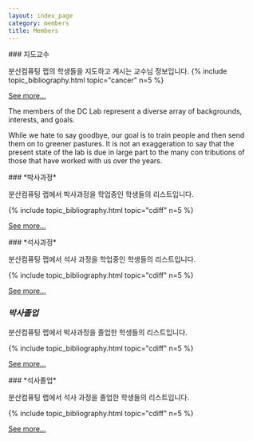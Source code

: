 ```yaml
---
layout: index_page
category: members
title: Members
---
```


<span id="crc" />
### 지도교수 

분산컴퓨팅 랩의 학생들을 지도하고 계시는 교수님 정보입니다. 
{% include topic_bibliography.html topic="cancer" n=5 %}

[See more...](professor)

<p>The members of the DC Lab represent a diverse array of backgrounds, interests, and goals.</p>
<p>While we hate to say goodbye, our goal is to train people and then send them on to greener pastures. It is not an exaggeration to say that the present state of the lab is due in large part to the many con    tributions of those that have worked with us over the years.</p>


<span id="cdiff" />
### *박사과정* 

분산컴퓨팅 랩에서 박사과정을 학업중인 학생들의 리스트입니다. 

{% include topic_bibliography.html topic="cdiff"  n=5 %}

[See more...](master_yb)

<span id="cdiff" />
### *석사과정* 

분산컴퓨팅 랩에서 석사 과정을 학업중인 학생들의 리스트입니다. 

{% include topic_bibliography.html topic="cdiff"  n=5 %}

[See more...](phd_yb)
<span id="cdiff" />
### *박사졸업* 


분산컴퓨팅 랩에서 박사과정을 졸업한 학생들의 리스트입니다. 

{% include topic_bibliography.html topic="cdiff"  n=5 %}

[See more...](master_ob)

<span id="cdiff" />
### *석사졸업* 

분산컴퓨팅 랩에서 석사 과정을 졸업한 학생들의 리스트입니다. 

{% include topic_bibliography.html topic="cdiff"  n=5 %}

[See more...](phd_ob)
